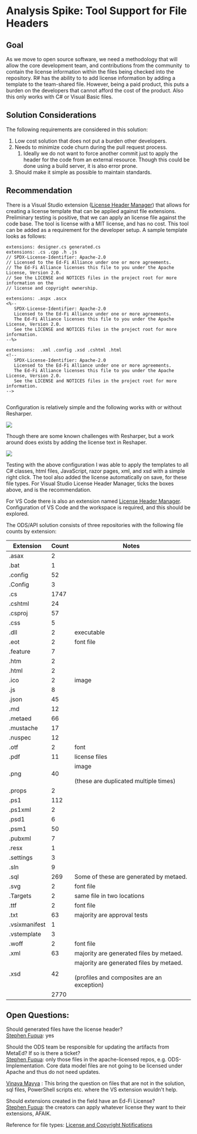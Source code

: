 # Analysis Spike: Tool Support for File Headers

## Goal

As we move to open source software, we need a methodology that will allow the
core development team, and contributions from the community  to contain the
license information within the files being checked into the repository. R# has
the ability to to add license information by adding a template to the
team-shared file. However, being a paid product, this puts a burden on the
developers that cannot afford the cost of the product. Also this only works with
C# or Visual Basic files.

## Solution Considerations

The following requirements are considered in this solution:

1. Low cost solution that does not put a burden other developers.
2. Needs to minimize code churn during the pull request process.
   1. Ideally we do not want to force another commit just to apply the header
      for the code from an external resource. Though this could be done using a
      build server, it is also error prone.
3. Should make it simple as possible to maintain standards.

## Recommendation

There is a Visual Studio extension ([License Header
Manager](https://marketplace.visualstudio.com/items?itemName=StefanWenig.LicenseHeaderManager))
that allows for creating a license template that can be applied against file
extensions. Preliminary testing is positive, that we can apply an license file
against the code base. The tool is license with a MIT license, and has no cost.
This tool can be added as a requirement for the developer setup. A sample
template looks as follows:

```
extensions: designer.cs generated.cs
extensions: .cs .cpp .h .js
// SPDX-License-Identifier: Apache-2.0
// Licensed to the Ed-Fi Alliance under one or more agreements.
// The Ed-Fi Alliance licenses this file to you under the Apache License, Version 2.0.
// See the LICENSE and NOTICES files in the project root for more information on the
// license and copyright ownership.

extensions: .aspx .ascx
<%--
   SPDX-License-Identifier: Apache-2.0
   Licensed to the Ed-Fi Alliance under one or more agreements.
   The Ed-Fi Alliance licenses this file to you under the Apache License, Version 2.0.
   See the LICENSE and NOTICES files in the project root for more information.
--%>

extensions:  .xml .config .xsd .cshtml .html
<!--
   SPDX-License-Identifier: Apache-2.0
   Licensed to the Ed-Fi Alliance under one or more agreements.
   The Ed-Fi Alliance licenses this file to you under the Apache License, Version 2.0.
   See the LICENSE and NOTICES files in the project root for more information.
-->


```

Configuration is relatively simple and the following works with or without
Resharper.

![](../../images/Cross-Functional-Projects/screenshot.43.jpg)

Though there are some known challenges with Resharper, but a work around does
exists by adding the license text in Reshaper.

![](../../images/Cross-Functional-Projects/screenshot.44.jpg)

Testing with the above configuration I was able to apply the templates to all C#
classes, html files, JavaScript, razor pages, xml, and xsd with a simple right
click. The tool also added the license automatically on save, for these file
types. For Visual Studio License Header Manager, ticks the boxes above, and is
the recommendation.

For VS Code there is also an extension named [License Header
Manager](https://marketplace.visualstudio.com/items?itemName=angelo-breuer.license-header-manager#adding-support-for-your-language).
Configuration of VS Code and the workspace is required, and this should be
explored.

The ODS/API solution consists of three repositories with the following file
counts by extension:

| Extension     | Count | Notes                                                                                      |
| ------------- | ----- | ------------------------------------------------------------------------------------------ |
| .asax         | 2     |                                                                                            |
| .bat          | 1     |                                                                                            |
| .config       | 52    |                                                                                            |
| .Config       | 3     |                                                                                            |
| .cs           | 1747  |                                                                                            |
| .cshtml       | 24    |                                                                                            |
| .csproj       | 57    |                                                                                            |
| .css          | 5     |                                                                                            |
| .dll          | 2     | executable                                                                                 |
| .eot          | 2     | font file                                                                                  |
| .feature      | 7     |                                                                                            |
| .htm          | 2     |                                                                                            |
| .html         | 2     |                                                                                            |
| .ico          | 2     | image                                                                                      |
| .js           | 8     |                                                                                            |
| .json         | 45    |                                                                                            |
| .md           | 12    |                                                                                            |
| .metaed       | 66    |                                                                                            |
| .mustache     | 17    |                                                                                            |
| .nuspec       | 12    |                                                                                            |
| .otf          | 2     | font                                                                                       |
| .pdf          | 11    | license files                                                                              |
| .png          | 40    | image<br><br>(these are duplicated multiple times)                                         |
| .props        | 2     |                                                                                            |
| .ps1          | 112   |                                                                                            |
| .ps1xml       | 2     |                                                                                            |
| .psd1         | 6     |                                                                                            |
| .psm1         | 50    |                                                                                            |
| .pubxml       | 7     |                                                                                            |
| .resx         | 1     |                                                                                            |
| .settings     | 3     |                                                                                            |
| .sln          | 9     |                                                                                            |
| .sql          | 269   | Some of these are generated by metaed.                                                     |
| .svg          | 2     | font file                                                                                  |
| .Targets      | 2     | same file in two locations                                                                 |
| .ttf          | 2     | font file                                                                                  |
| .txt          | 63    | majority are approval tests                                                                |
| .vsixmanifest | 1     |                                                                                            |
| .vstemplate   | 3     |                                                                                            |
| .woff         | 2     | font file                                                                                  |
| .xml          | 63    | majority are generated files by metaed.                                                    |
| .xsd          | 42    | majority are generated files by metaed. <br><br>(profiles and composites are an exception) |
|               | 2770  |                                                                                            |

## Open Questions:

Should generated files have the license header?  
[Stephen
Fuqua](https://edfi.atlassian.net/wiki/people/5b7c806bfe42212a79620406?ref=confluence):
yes

Should the ODS team be responsible for updating the artifacts from MetaEd? If so
is there a ticket?  
[Stephen
Fuqua](https://edfi.atlassian.net/wiki/people/5b7c806bfe42212a79620406?ref=confluence):
only those files in the apache-licensed repos, e.g. ODS-Implementation. Core
data model files are not going to be licensed under Apache and thus do not need
updates.

[Vinaya
Mayya](https://edfi.atlassian.net/wiki/people/5c34ff2db4d5d75a3b51e1b9?ref=confluence)
: This bring the question on files that are not in the solution, sql files,
PowerShell scripts etc. where the VS extension wouldn't help.

Should extensions created in the field have an Ed-Fi License?  
[Stephen
Fuqua](https://edfi.atlassian.net/wiki/people/5b7c806bfe42212a79620406?ref=confluence):
the creators can apply whatever license they want to their extensions, AFAIK.

Reference for file types: [License and Copyright
Notifications](./license-and-copyright-notifications.md)
